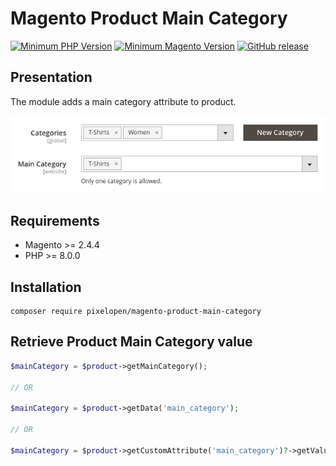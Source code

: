 # Magento Product Main Category

[![Minimum PHP Version](https://img.shields.io/badge/php-%3E%3D%208.0-green)](https://php.net/)
[![Minimum Magento Version](https://img.shields.io/badge/magento-%3E%3D%202.4.4-green)](https://business.adobe.com/products/magento/magento-commerce.html)
[![GitHub release](https://img.shields.io/github/v/release/Pixel-Open/magento-plausible)](https://github.com/Pixel-Open/magento-product-main-category/releases)

## Presentation

The module adds a main category attribute to product.

![Product Main Category](screenshot.png)

## Requirements

- Magento >= 2.4.4
- PHP >= 8.0.0

## Installation

```
composer require pixelopen/magento-product-main-category
```

## Retrieve Product Main Category value

```php
$mainCategory = $product->getMainCategory();

// OR

$mainCategory = $product->getData('main_category');

// OR

$mainCategory = $product->getCustomAttribute('main_category')?->getValue();
```
